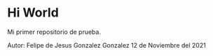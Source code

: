 # Hi World
Mi primer repositorio de prueba.

Autor: Felipe de Jesus Gonzalez Gonzalez
12 de Noviembre del 2021
